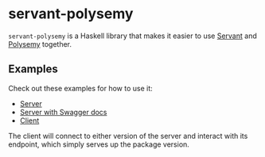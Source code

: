 # servant-polysemy

`servant-polysemy` is a Haskell library that makes it easier to use [Servant](https://hackage.haskell.org/package/servant) and [Polysemy](https://hackage.haskell.org/package/polysemy) together.

## Examples

Check out these examples for how to use it:

- [Server](https://github.com/AJChapman/servant-polysemy/blob/master/example/Server.hs)
- [Server with Swagger docs](https://github.com/AJChapman/servant-polysemy/blob/master/example/ServerWithSwagger.hs)
- [Client](https://github.com/AJChapman/servant-polysemy/blob/master/example/Client.hs)

The client will connect to either version of the server and interact with its endpoint, which simply serves up the package version.
